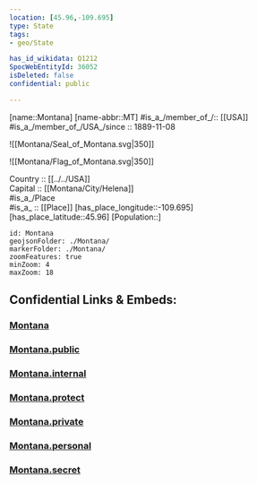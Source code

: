 ```yaml
---
location: [45.96,-109.695] 
type: State
tags:
- geo/State

has_id_wikidata: Q1212 
SpocWebEntityId: 36052
isDeleted: false
confidential: public

---
```

[name::Montana] 
[name-abbr::MT] 
#is_a_/member_of_/:: [[USA]]
#is_a_/member_of_/USA_/since :: 1889-11-08 


![[Montana/Seal_of_Montana.svg|350]] 

![[Montana/Flag_of_Montana.svg|350]] 

Country :: [[../../USA]]  
Capital :: [[Montana/City/Helena]]  
#is_a_/Place  
#is_a_ :: [[Place]] 
[has_place_longitude::-109.695] 
[has_place_latitude::45.96] 
[Population::] 



```leaflet
id: Montana
geojsonFolder: ./Montana/
markerFolder: ./Montana/
zoomFeatures: true 
minZoom: 4 
maxZoom: 18
```


## Confidential Links & Embeds: 

### [Montana](/_Standards/Earth/Continent/America~North/USA/USA~Mountain/Montana.md) 

### [Montana.public](/_public/Earth/Continent/America~North/USA/USA~Mountain/Montana.public.md) 

### [Montana.internal](/_internal/Earth/Continent/America~North/USA/USA~Mountain/Montana.internal.md) 

### [Montana.protect](/_protect/Earth/Continent/America~North/USA/USA~Mountain/Montana.protect.md) 

### [Montana.private](/_private/Earth/Continent/America~North/USA/USA~Mountain/Montana.private.md) 

### [Montana.personal](/_personal/Earth/Continent/America~North/USA/USA~Mountain/Montana.personal.md) 

### [Montana.secret](/_secret/Earth/Continent/America~North/USA/USA~Mountain/Montana.secret.md)

